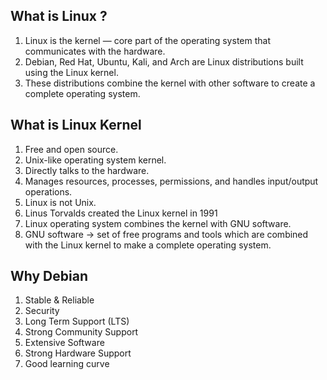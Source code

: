 ## What is Linux ?
<ol>
<li>Linux is the kernel — core part of the operating system that communicates with the hardware.</li>
<li>Debian, Red Hat, Ubuntu, Kali, and Arch are Linux distributions built using the Linux kernel.</li>
<li>These distributions combine the kernel with other software to create a complete operating system.</li>
</ol>

## What is Linux Kernel
<ol>
<li>Free and open source.</li>
<li>Unix-like operating system kernel.</li>
<li>Directly talks to the hardware.</li>
<li>Manages resources, processes, permissions, and handles input/output operations.</li>
<li>Linux is not Unix.</li>
<li>Linus Torvalds created the Linux kernel in 1991</li>
<li>Linux operating system combines the kernel with GNU software.</li>
<li>GNU software -> set of free programs and tools which are combined with the Linux kernel to make a complete operating system.</li>
</ol>

## Why Debian
<ol>
<li>Stable & Reliable</li>
<li>Security</li>
<li>Long Term Support (LTS)</li>
<li>Strong Community Support</li>
<li>Extensive Software</li>
<li>Strong Hardware Support</li>
<li>Good learning curve </li>
</ol>

